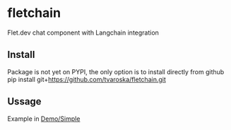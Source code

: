 # fletchain
Flet.dev chat component with Langchain integration

## Install
Package is not yet on PYPI, the only option is to install directly from github
pip install git+https://github.com/tvaroska/fletchain.git

## Ussage

Example in [Demo/Simple](demo/simple.py)